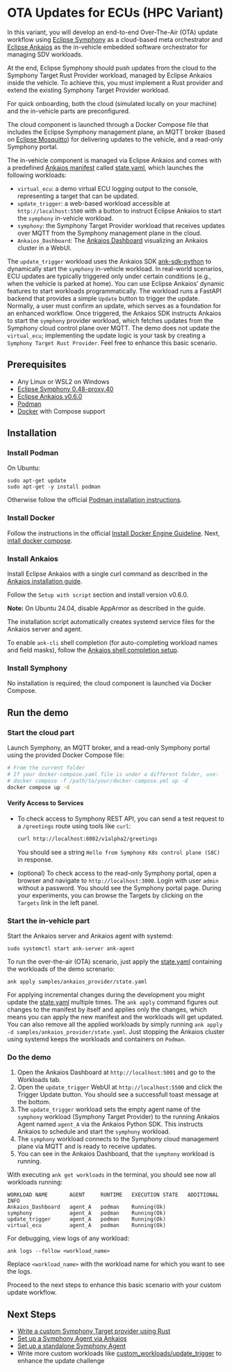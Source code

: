 # OTA Updates for ECUs (HPC Variant)

In this variant, you will develop an end-to-end Over-The-Air (OTA) update workflow using [Eclipse Symphony](https://projects.eclipse.org/projects/iot.symphony) as a cloud-based meta orchestrator and [Eclipse Ankaios](https://github.com/eclipse-ankaios/ankaios/tree/v0.6.0) as the in-vehicle embedded software orchestrator for managing SDV workloads.

At the end, Eclipse Symphony should push updates from the cloud to the Symphony Target Rust Provider workload, managed by Eclipse Ankaios inside the vehicle. To achieve this, you must implement a Rust provider and extend the existing Symphony Target Provider workload.

For quick onboarding, both the cloud (simulated locally on your machine) and the in-vehicle parts are preconfigured.

The cloud component is launched through a Docker Compose file that includes the Eclipse Symphony management plane, an MQTT broker (based on [Eclipse Mosquitto](https://mosquitto.org/)) for delivering updates to the vehicle, and a read-only Symphony portal.  

The in-vehicle component is managed via Eclipse Ankaios and comes with a predefined [Ankaios manifest](https://eclipse-ankaios.github.io/ankaios/0.6/reference/startup-configuration/) called [state.yaml](./samples/ankaios_provider/state.yaml), which launches the following workloads:

- `virtual_ecu`: a demo virtual ECU logging output to the console, representing a target that can be updated.
- `update_trigger`: a web-based workload accessible at `http://localhost:5500` with a button to instruct Eclipse Ankaios to start the `symphony` in-vehicle workload.
- `symphony`: the Symphony Target Provider workload that receives updates over MQTT from the Symphony management plane in the cloud.
- `Ankaios_Dashboard`: The [Ankaios Dashboard](https://github.com/eclipse-ankaios-dashboard/ankaios-dashboard/tree/v0.6.0) visualizing an Ankaios cluster in a WebUI.

The `update_trigger` workload uses the Ankaios SDK [ank-sdk-python](https://github.com/eclipse-ankaios/ank-sdk-python/tree/v0.6.0) to dynamically start the `symphony` in-vehicle workload. In real-world scenarios, ECU updates are typically triggered only under certain conditions (e.g., when the vehicle is parked at home). You can use Eclipse Ankaios’ dynamic features to start workloads programmatically. The workload runs a FastAPI backend that provides a simple `Update` button to trigger the update. Normally, a user must confirm an update, which serves as a foundation for an enhanced workflow. Once triggered, the Ankaios SDK instructs Ankaios to start the `symphony` provider workload, which fetches updates from the Symphony cloud control plane over MQTT. The demo does not update the `virtual_ecu`; implementing the update logic is your task by creating a `Symphony Target Rust Provider`. Feel free to enhance this basic scenario.

## Prerequisites

- Any Linux or WSL2 on Windows
- [Eclipse Symphony 0.48-proxy.40](https://github.com/eclipse-symphony/symphony/releases/tag/0.48-proxy.40)
- [Eclipse Ankaios v0.6.0](https://github.com/eclipse-ankaios/ankaios/releases/tag/v0.6.0)
- [Podman](https://podman.io/docs/installation#installing-on-linux)
- [Docker](https://www.docker.com/) with Compose support

## Installation

### Install Podman

On Ubuntu:

```
sudo apt-get update
sudo apt-get -y install podman
```

Otherwise follow the official [Podman installation instructions](https://podman.io/docs/installation#installing-on-linux).

### Install Docker

Follow the instructions in the official [Install Docker Engine Guideline](https://docs.docker.com/engine/install/). Next, [intall docker compose](https://docs.docker.com/compose/install/).

### Install Ankaios

Install Eclipse Ankaios with a single curl command as described in the [Ankaios installation guide](https://eclipse-ankaios.github.io/ankaios/latest/usage/installation).

Follow the `Setup with script` section and install version v0.6.0.

**Note:** On Ubuntu 24.04, disable AppArmor as described in the guide.

The installation script automatically creates systemd service files for the Ankaios server and agent.

To enable `ank-cli` shell completion (for auto-completing workload names and field masks), follow the [Ankaios shell completion setup](https://eclipse-ankaios.github.io/ankaios/0.6/usage/shell-completion).

### Install Symphony

No installation is required; the cloud component is launched via Docker Compose.

## Run the demo

### Start the cloud part

Launch Symphony, an MQTT broker, and a read-only Symphony portal using the provided Docker Compose file:

```bash
# From the current folder
# If your docker-compose.yaml file is under a different folder, use:
# docker compose -f /path/to/your/docker-compose.yml up -d
docker compose up -d
```

#### Verify Access to Services

* To check access to Symphony REST API, you can send a test request to a `/greetings` route using tools like `curl`:
    ```bash
    curl http://localhost:8082/v1alpha2/greetings
    ```
    You should see a string `Hello from Symphony K8s control plane (S8C)` in response.

* (optional) To check access to the read-only Symphony portal, open a browser and navigate to `http://localhost:3000`. Login with user `admin` without a password. You should see the Symphony portal page. During your experiments, you can browse the Targets by clicking on the `Targets` link in the left panel.

### Start the in-vehicle part

Start the Ankaios server and Ankaios agent with systemd:

```shell
sudo systemctl start ank-server ank-agent
```

To run the over-the-air (OTA) scenario, just apply the [state.yaml](./samples/ankaios_provider/state.yaml) containing the workloads of the demo screnario:

```shell
ank apply samples/ankaios_provider/state.yaml
```

For applying incremental changes during the development you might update the [state.yaml](./samples/ankaios_provider/state.yaml) multiple times. The `ank apply` command figures out changes to the manifest by itself and applies only the changes, which means you can apply the new manifest and the workloads will get updated. You can also remove all the applied workloads by simply running `ank apply -d samples/ankaios_provider/state.yaml`. Just stopping the Ankaios cluster using systemd keeps the workloads and containers on `Podman`.

### Do the demo

1. Open the Ankaios Dashboard at `http://localhost:5001` and go to the Workloads tab.
2. Open the `update_trigger` WebUI at `http://localhost:5500` and click the Trigger Update button. You should see a successfull toast message at the bottom.
3. The `update_trigger` workload sets the empty agent name of the `symphony` workload (Symphony Target Provider) to the running Ankaios Agent named `agent_A` via the Ankaios Python SDK. This instructs Ankaios to schedule and start the `symphony` workload.
4. The `symphony` workload connects to the Symphony cloud management plane via MQTT and is ready to receive updates.
5. You can see in the Ankaios Dashboard, that the `symphony` workload is running.

With executing `ank get workloads` in the terminal, you should see now all workloads running:

```text
WORKLOAD NAME       AGENT     RUNTIME   EXECUTION STATE   ADDITIONAL INFO
Ankaios_Dashboard   agent_A   podman    Running(Ok)
symphony            agent_A   podman    Running(Ok)
update_trigger      agent_A   podman    Running(Ok)
virtual_ecu         agent_A   podman    Running(Ok)
```

For debugging, view logs of any workload:

```shell
ank logs --follow <workload_name>
```

Replace `<workload_name>` with the workload name for which you want to see the logs.

Proceed to the next steps to enhance this basic scenario with your custom update workflow.

## Next Steps

* [Write a custom Symphony Target provider using Rust](./rust_provider.md)
* [Set up a Symphony Agent via Ankaios](./symphony_on_ankaios.md)
* [Set up a standalone Symphony Agent](./symphony_standalone.md)
* Write more custom workloads like [custom_workloads/update_trigger](./custom_workloads/update_trigger/) to enhance the update challenge